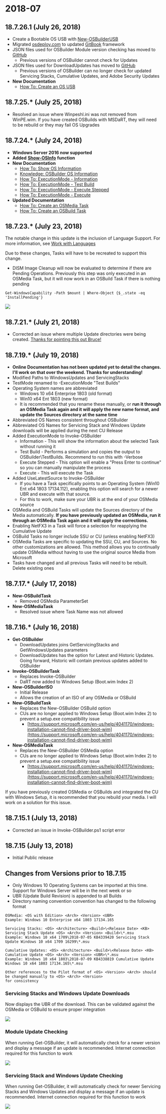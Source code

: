 # 2018-07

## 18.7.26.1 \(July 26, 2018\)

* Create a Bootable OS USB with [New-OSBuilderUSB](../docs/functions/media/new-osbmediausb.md)
* Migrated [osdeploy.com](https://www.osdeploy.com/) to updated [GitBook](https://www.gitbook.com/) framework
* JSON files used for OSBuilder Module version checking has moved to [GitHub](https://github.com/OSDeploy/OSBuilderJSON)
  * Previous versions of OSBuilder cannot check for Updates
* JSON files used for DownloadUpdates has moved to [GitHub](https://github.com/OSDeploy/OSBuilderJSON)
  * Previous versions of OSBuilder can no longer check for updated Servicing Stacks, Cumulative Updates, and Adobe Security Updates
* **New Documentation**
  * [How To: Create an OS USB](../docs/functions/media/new-osbmediausb.md)

## 18.7.25.\* \(July 25, 2018\)

* Resolved an issue where Winpeshl.ini was not removed from WinPE.wim.  If you have created OSBuilds with MSDaRT, they will need to be rebuild or they may fail OS Upgrades

## 18.7.24.\* \(July 24, 2018\)

* **Windows Server 2016 now supported**
* **Added** [**Show-OSInfo**](../docs/functions/media/show-osbmediainfo.md) **function**
* **New Documentation**
  * [How To: Show OS Information](../docs/functions/media/show-osbmediainfo.md)
  * [Knowledge: OSBuilder OS Information](../docs/articles/osbuilder-os-information.md)
  * [How To: ExecutionMode - Information]()
  * [How To: ExecutionMode - Test Build]()
  * [How To: ExecutionMode - Execute Stepped]()
  * [How To: ExecutionMode - Execute]()
* **Updated Documentation**
  * [How To: Create an OSMedia Task]()
  * [How To: Create an OSBuild Task](../docs/functions/osbuild/new-osbuildtask/)

## 18.7.23.\* \(July 23, 2018\)

The notable change in this update is the inclusion of Language Support. For more information, see [Work with Languages](https://www.osdeploy.com/osbuilder/how-to/work-with-languages.html)

Due to these changes, Tasks will have to be recreated to support this change.

* DISM Image Cleanup will now be evaluated to determine if there are Pending Operations.  Previously this step was only executed in an OSMedia Task, but it will now work in an OSBuild Task if there is nothing pending

```text
Get-WindowsCapability -Path $mount | Where-Object {$_.state -eq 'InstallPending'}
```

![](../../.gitbook/assets/2018-07-21_10-12-03.jpg)

## 18.7.21.\* \(July 21, 2018\)

* Corrected an issue where multiple Update directories were being created.  [Thanks for pointing this out Bruce!](https://twitter.com/BruceSaaaa/status/1020709356642414594)

## 18.7.19.\* \(July 19, 2018\)

* **Online Documentation has not been updated yet to detail the changes.  I'll work on that over the weekend.  Thanks for understanding!**
* Modified Paths to WindowsUpdates and ServicingStacks
* TestMode renamed to -ExecutionMode "Test Builds"
* Operating System names are abbreviated
  * Windows 10 x64 Enterprise 1803 \(old format\)
  * Win10 x64 Ent 1803 \(new format\)
  * It is recommended that you rename these manually, or **run it through an OSMedia Task again and it will apply the new name format, and update the Sources directory at the same time**
* Abbreviated OS Names consistent throughout OSBuilder
* Abbreviated OS Names for Servicing Stack and Windows Update downloads will be applied during the next CU Release
* Added ExecutionMode to Invoke-OSBuilder
  * Information - This will show the information about the selected Task without running it
  * Test Build - Performs a simulation and copies the output to OSBuilder\TestBuilds.  Recommend to run this with -Verbose
  * Execute Stepped - This option will enable a "Press Enter to continue" so you can manually manipulate the process
  * Execute - This will execute the Task
* Added UseLatestSource to Invoke-OSBuilder
  * If you have a Task specifically points to an Operating System \(Win10 Ent x64 1803 17134.112\), enabling this option will search for a newer UBR and execute with that source.
  * For this to work, make sure your UBR is at the end of your OSMedia source
* OSMedia and OSBuild Tasks will update the Sources directory of the Media automatically.  **If you have previously updated an OSMedia, run it through an OSMedia Task again and it will apply the corrections.**
* Enabling NetFX3 in a Task will force a selection for reapplying the Cumulative Update
* OSBuild Tasks no longer include SSU or CU \(unless enabling NetFX3\)
* OSMedia Tasks are specific to updating the SSU, CU, and Sources.  No other customizations are allowed.  This method allows you to continually update OSMedia without having to use the original source Media from Microsoft
* Tasks have changed and all previous Tasks will need to be rebuilt.  Delete existing ones

## 18.7.17.\* \(July 17, 2018\)

* **New-OSBuildTask**
  * Removed OSMedia ParameterSet
* **New-OSMediaTask**
  * Resolved issue where Task Name was not allowed

## 18.7.16.\* \(July 16, 2018\)

* **Get-OSBuilder**
  * DownloadUpdates joins GetServicingStacks and GetWindowsUpdates parameters
  * DownloadUpdates has the option for Latest and Historic Updates.  Going forward, Historic will contain previous updates added to OSBuilder
* **Invoke-OSBuilderTask**
  * Replaces Invoke-OSBuilder
  * DaRT now added to Windows Setup \(Boot.wim Index 2\)
* **New-OSBuilderISO**
  * Initial Release
  * Allows the creation of an ISO of any OSMedia or OSBuild
* **New-OSBuildTask**
  * Replaces the New-OSBuilder OSBuild option
  * CUs are no longer applied to Windows Setup \(Boot.wim Index 2\) to prevent a setup.exe compatibility issue
    * [https://support.microsoft.com/en-us/help/4041170/windows-installation-cannot-find-driver-boot-wim](https://support.microsoft.com/en-us/help/4041170/windows-installation-cannot-find-driver-boot-wim)
* **New-OSMediaTask**
  * Replaces the New-OSBuilder OSMedia option
  * CUs are no longer applied to Windows Setup \(Boot.wim Index 2\) to prevent a setup.exe compatibility issue
    * [https://support.microsoft.com/en-us/help/4041170/windows-installation-cannot-find-driver-boot-wim](https://support.microsoft.com/en-us/help/4041170/windows-installation-cannot-find-driver-boot-wim)

If you have previously created OSMedia or OSBuilds and integrated the CU with Windows Setup, it is recommended that you rebuild your media. I will work on a solution for this issue.

## 18.7.15.1 \(July 13, 2018\)

* Corrected an issue in Invoke-OSBuilder.ps1 script error

## 18.7.15 \(July 13, 2018\)

* Initial Public release

## Changes from Versions prior to 18.7.15

* Only Windows 10 Operating Systems can be imported at this time.  Support for Windows Server will be in the next week or so
* UBR \(Update Build Revision\) is appended to all Builds
* Directory naming convention convention has changed to the following format

```text
OSMedia: <OS with Edition> <Arch> <Version> <UBR>
Example: Windows 10 Enterprise x64 1803 17134.165

Servicing Stacks: <OS> <Architecture> <Build>\<Release Date> <KB> Servicing Stack Update <OS> <Arch> <Version> <Build>\*.msu
Example: Windows 10 x64 1709\2018-07-05 KB4339420 Servicing Stack Update Windows 10 x64 1709 16299\*.msu

Cumulative Updates: <OS> <Architecture> <Build>\<Release Date> <KB> Cumulative Update <OS> <Arch> <Version> <UBR>\*.msu
Example: Windows 10 x64 1803\2018-07-09 KB4338819 Cumulative Update Windows 10 x64 1803 17134.165\*.msu

Other references to the Pilot format of <OS> <Version> <Arch> should be changed manually to <OS> <Arch> <Version>
for consistency
```

### Servicing Stacks and Windows Update Downloads

Now displays the UBR of the download. This can be validated against the OSMedia or OSBuild to ensure proper integration

![](../../.gitbook/assets/2018-07-13_13-01-27.png)

### Module Update Checking

When running Get-OSBuilder, it will automatically check for a newer version and display a message if an update is recommended. Internet connection required for this function to work

![](../../.gitbook/assets/2018-07-13_13-10-21.png)

### Servicing Stack and Windows Update Checking

When running Get-OSBuilder, it will automatically check for newer Servicing Stacks and Windows Updates and display a message if an update is recommended. Internet connection required for this function to work

![](../../.gitbook/assets/2018-07-13_13-13-10.png)




